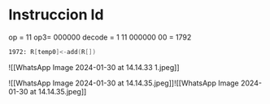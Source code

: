 # Instruccion ld
op = 11
op3= 000000
decode = 1 11 000000 00 = 1792


```asm 
1972: R[temp0]<-add(R[])
```

![[WhatsApp Image 2024-01-30 at 14.14.33 1.jpeg]]

![[WhatsApp Image 2024-01-30 at 14.14.35.jpeg]]![[WhatsApp Image 2024-01-30 at 14.14.35.jpeg]]
